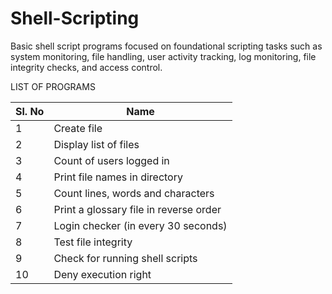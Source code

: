 # Shell-Scripting
 Basic shell script programs focused on foundational scripting tasks such as system monitoring, file handling, user activity tracking, log monitoring, file integrity checks, and access control.

LIST OF PROGRAMS

| Sl. No | Name                                            |
|--------|-------------------------------------------------|
| 1      | Create file                                     |
| 2      | Display list of files                           |
| 3      | Count of users logged in                        |
| 4      | Print file names in directory                   |
| 5      | Count lines, words and characters               |
| 6      | Print a glossary file in reverse order          |
| 7      | Login checker (in every 30 seconds)             |
| 8      | Test file integrity                             |
| 9      | Check for running shell scripts                 |
| 10     | Deny execution right                            |
